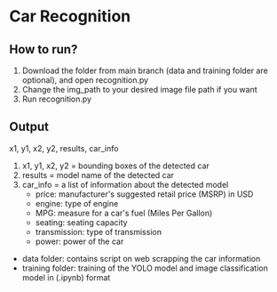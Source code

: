 # Car Recognition

## How to run?
1. Download the folder from main branch (data and training folder are optional), and open recognition.py
2. Change the img_path to your desired image file path if you want
3. Run recognition.py

## Output
x1, y1, x2, y2, results, car_info
1. x1, y1, x2, y2 = bounding boxes of the detected car
2. results = model name of the detected car
3. car_info = a list of information about the detected model
   - price: manufacturer's suggested retail price (MSRP) in USD
   - engine: type of engine
   - MPG: measure for a car's fuel (Miles Per Gallon)
   - seating: seating capacity
   - transmission: type of transmission
   - power: power of the car

* data folder: contains script on web scrapping the car information
* training folder: training of the YOLO model and image classification model in (.ipynb) format
